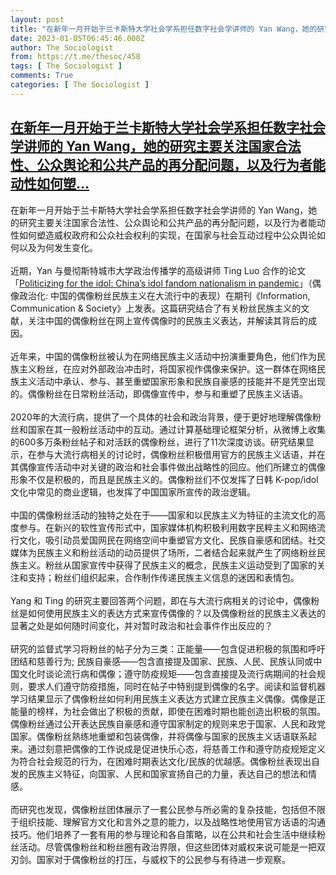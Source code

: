 ```yaml
---
layout: post
title: "在新年一月开始于兰卡斯特大学社会学系担任数字社会学讲师的 Yan Wang，她的研究主要关注国家合法性、公众舆论和公共产品的再分配问题，以及行为者能动性如何塑"
date: 2023-01-05T06:45:46.000Z
author: The Sociologist
from: https://t.me/thesoc/458
tags: [ The Sociologist ]
comments: True
categories: [ The Sociologist ]
---
```

<!--1672901146000-->
[在新年一月开始于兰卡斯特大学社会学系担任数字社会学讲师的 Yan Wang，她的研究主要关注国家合法性、公众舆论和公共产品的再分配问题，以及行为者能动性如何塑...](https://t.me/thesoc/458)
------

<div>
<p>在新年一月开始于兰卡斯特大学社会学系担任数字社会学讲师的 Yan Wang，她的研究主要关注国家合法性、公众舆论和公共产品的再分配问题，以及行为者能动性如何塑造威权政府和公众社会权利的实现，在国家与社会互动过程中公众舆论如何以及为何发生变化。<br><br>近期，Yan 与曼彻斯特城市大学政治传播学的高级讲师 Ting Luo 合作的论文「<a href="https://t.me/thesoclib/471" target="_blank" rel="noopener" onclick="return confirm('Open this link?\n\n'+this.href);">Politicizing for the idol: China’s idol fandom nationalism in pandemic</a>」（偶像政治化: 中国的偶像粉丝民族主义在大流行中的表现）在期刊《Information, Communication & Society》上发表。这篇研究结合了有关粉丝民族主义的文献，关注中国的偶像粉丝在网上宣传偶像时的民族主义表达，并解读其背后的成因。<br><br>近年来，中国的偶像粉丝被认为在网络民族主义活动中扮演重要角色，他们作为民族主义粉丝，在应对外部政治冲击时，将国家视作偶像来保护。这一群体在网络民族主义活动中承认、参与、甚至重塑国家形象和民族自豪感的技能并不是凭空出现的。偶像粉丝在日常粉丝活动，即偶像宣传中，参与和重塑了民族主义话语。<br><br>2020年的大流行病，提供了一个具体的社会和政治背景，便于更好地理解偶像粉丝和国家在其一般粉丝活动中的互动。通过计算基础理论框架分析，从微博上收集的600多万条粉丝帖子和对活跃的偶像粉丝，进行了11次深度访谈。研究结果显示，在参与大流行病相关的讨论时，偶像粉丝积极借用官方的民族主义话语，并在其偶像宣传活动中对关键的政治和社会事件做出战略性的回应。他们所建立的偶像形象不仅是积极的，而且是民族主义的。偶像粉丝们不仅发挥了日韩 K-pop/idol 文化中常见的商业逻辑，也发挥了中国国家所宣传的政治逻辑。<br><br>中国的偶像粉丝活动的独特之处在于——国家和以民族主义为特征的主流文化的高度参与。在新兴的软性宣传形式中，国家媒体机构积极利用数字民粹主义和网络流行文化，吸引动员爱国网民在网络空间中重塑官方文化、民族自豪感和团结。社交媒体为民族主义和粉丝活动的动员提供了场所，二者结合起来就产生了网络粉丝民族主义。粉丝从国家宣传中获得了民族主义的概念，民族主义运动受到了国家的关注和支持；粉丝们组织起来，合作制作传递民族主义信息的迷因和表情包。<br><br>Yang 和 Ting 的研究主要回答两个问题，即在与大流行病相关的讨论中，偶像粉丝是如何使用民族主义的表达方式来宣传偶像的？以及偶像粉丝的民族主义表达的显著之处是如何随时间变化，并对暂时政治和社会事件作出反应的？<br><br>研究的监督式学习将粉丝的帖子分为三类：正能量——包含促进积极的氛围和呼吁团结和慈善行为; 民族自豪感——包含直接提及国家、民族、人民、民族认同或中国文化时谈论流行病和偶像；遵守防疫规矩——包含直接提及流行病期间的社会规则，要求人们遵守防疫措施，同时在帖子中特别提到偶像的名字。阅读和监督机器学习结果显示了偶像粉丝如何利用民族主义表达方式建立民族主义偶像。偶像是正能量的榜样，为社会做出了积极的贡献，即使在困难时期也能创造出积极的氛围。偶像粉丝通过公开表达民族自豪感和遵守国家制定的规则来忠于国家、人民和政党国家。偶像粉丝熟练地重塑和包装偶像，并将偶像与国家的民族主义话语联系起来。通过刻意把偶像的工作说成是促进快乐心态，将慈善工作和遵守防疫规矩定义为符合社会规范的行为，在困难时期表达文化/民族的优越感。偶像粉丝表现出自发的民族主义特征，向国家、人民和国家宣扬自己的力量，表达自己的想法和情感。<br><br>而研究也发现，偶像粉丝团体展示了一套公民参与所必需的复杂技能，包括但不限于组织技能、理解官方文化和言外之意的能力，以及战略性地使用官方话语的沟通技巧。他们培养了一套有用的参与理论和各自策略，以在公共和社会生活中继续粉丝活动。尽管偶像粉丝和粉丝圈有政治界限，但这些团体对威权来说可能是一把双刃剑。国家对于偶像粉丝的打压，与威权下的公民参与有待进一步观察。</p>
</div>
